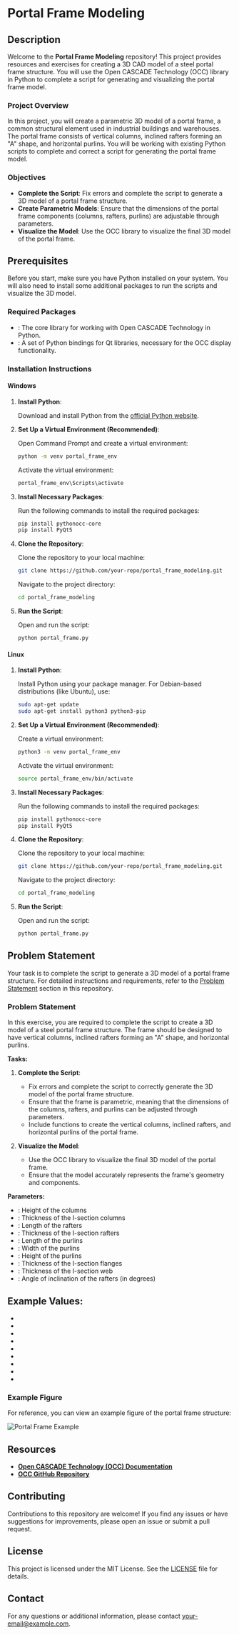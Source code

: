 # Portal Frame Modeling

## Description

Welcome to the **Portal Frame Modeling** repository! This project provides resources and exercises for creating a 3D CAD model of a steel portal frame structure. You will use the Open CASCADE Technology (OCC) library in Python to complete a script for generating and visualizing the portal frame model.

### **Project Overview**

In this project, you will create a parametric 3D model of a portal frame, a common structural element used in industrial buildings and warehouses. The portal frame consists of vertical columns, inclined rafters forming an "A" shape, and horizontal purlins. You will be working with existing Python scripts to complete and correct a script for generating the portal frame model.

### **Objectives**

- **Complete the  Script**: Fix errors and complete the script to generate a 3D model of a portal frame structure.
- **Create Parametric Models**: Ensure that the dimensions of the portal frame components (columns, rafters, purlins) are adjustable through parameters.
- **Visualize the Model**: Use the OCC library to visualize the final 3D model of the portal frame.

## Prerequisites

Before you start, make sure you have Python installed on your system. You will also need to install some additional packages to run the scripts and visualize the 3D model.

### Required Packages

- : The core library for working with Open CASCADE Technology in Python.
- : A set of Python bindings for Qt libraries, necessary for the OCC display functionality.

### Installation Instructions

#### Windows

1. **Install Python**:

   Download and install Python from the [official Python website](https://www.python.org/downloads/windows/).

2. **Set Up a Virtual Environment (Recommended)**:

   Open Command Prompt and create a virtual environment:

   ```bash
   python -m venv portal_frame_env
   ```

   Activate the virtual environment:

   ```bash
   portal_frame_env\Scripts\activate
   ```

3. **Install Necessary Packages**:

   Run the following commands to install the required packages:

   ```bash
   pip install pythonocc-core
   pip install PyQt5
   ```

4. **Clone the Repository**:

   Clone the repository to your local machine:

   ```bash
   git clone https://github.com/your-repo/portal_frame_modeling.git
   ```

   Navigate to the project directory:

   ```bash
   cd portal_frame_modeling
   ```

5. **Run the Script**:

   Open  and run the script:

   ```bash
   python portal_frame.py
   ```

#### Linux

1. **Install Python**:

   Install Python using your package manager. For Debian-based distributions (like Ubuntu), use:

   ```bash
   sudo apt-get update
   sudo apt-get install python3 python3-pip
   ```

2. **Set Up a Virtual Environment (Recommended)**:

   Create a virtual environment:

   ```bash
   python3 -m venv portal_frame_env
   ```

   Activate the virtual environment:

   ```bash
   source portal_frame_env/bin/activate
   ```

3. **Install Necessary Packages**:

   Run the following commands to install the required packages:

   ```bash
   pip install pythonocc-core
   pip install PyQt5
   ```

4. **Clone the Repository**:

   Clone the repository to your local machine:

   ```bash
   git clone https://github.com/your-repo/portal_frame_modeling.git
   ```

   Navigate to the project directory:

   ```bash
   cd portal_frame_modeling
   ```

5. **Run the Script**:

   Open  and run the script:

   ```bash
   python portal_frame.py
   ```

## Problem Statement

Your task is to complete the  script to generate a 3D model of a portal frame structure. For detailed instructions and requirements, refer to the [Problem Statement](https://github.com/your-repo/portal_frame_modeling#problem-statement) section in this repository.

### Problem Statement

In this exercise, you are required to complete the  script to create a 3D model of a steel portal frame structure. The frame should be designed to have vertical columns, inclined rafters forming an "A" shape, and horizontal purlins. 

**Tasks:**

1. **Complete the  Script**:
   - Fix errors and complete the script to correctly generate the 3D model of the portal frame structure.
   - Ensure that the frame is parametric, meaning that the dimensions of the columns, rafters, and purlins can be adjusted through parameters.
   - Include functions to create the vertical columns, inclined rafters, and horizontal purlins of the portal frame.

2. **Visualize the Model**:
   - Use the OCC library to visualize the final 3D model of the portal frame.
   - Ensure that the model accurately represents the frame's geometry and components.

**Parameters:**
- : Height of the columns
- : Thickness of the I-section columns
- : Length of the rafters
- : Thickness of the I-section rafters
- : Length of the purlins
- : Width of the purlins
- : Height of the purlins
- : Thickness of the I-section flanges
- : Thickness of the I-section web
- : Angle of inclination of the rafters (in degrees)

**Example Values**:
- 
- 
- 
- 
- 
- 
- 
- 
- 
- 

### Example Figure

For reference, you can view an example figure of the portal frame structure:

![Portal Frame Example](https://example.com/portal_frame_figure.png)

## Resources

- [**Open CASCADE Technology (OCC) Documentation**](https://www.opencascade.com/content/documentation)
- [**OCC GitHub Repository**](https://github.com/Open-Cascade-SAS/OCCT)

## Contributing

Contributions to this repository are welcome! If you find any issues or have suggestions for improvements, please open an issue or submit a pull request.

## License

This project is licensed under the MIT License. See the [LICENSE](https://github.com/your-repo/portal_frame_modeling/blob/main/LICENSE) file for details.

## Contact

For any questions or additional information, please contact [your-email@example.com](mailto:your-email@example.com).

